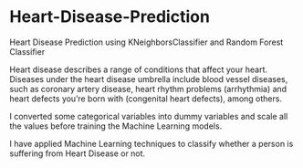 # Heart-Disease-Prediction
Heart Disease Prediction using KNeighborsClassifier and Random Forest Classifier


Heart disease describes a range of conditions that affect your heart. Diseases under the heart disease umbrella include blood vessel diseases, such as coronary artery disease, heart rhythm problems (arrhythmia) and heart defects you’re born with (congenital heart defects), among others.

I converted some categorical variables into dummy variables and scale all the values before training the Machine Learning models.

I have applied Machine Learning techniques to classify whether a person is suffering from Heart Disease or not.

